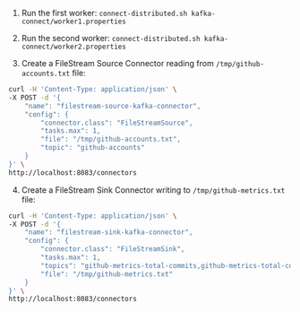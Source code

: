 1. Run the first worker:
`connect-distributed.sh kafka-connect/worker1.properties`

2. Run the second worker:
`connect-distributed.sh kafka-connect/worker2.properties`

3. Create a FileStream Source Connector reading from `/tmp/github-accounts.txt` file:
```bash
curl -H 'Content-Type: application/json' \
-X POST -d '{
    "name": "filestream-source-kafka-connector",
    "config": {
        "connector.class": "FileStreamSource",
        "tasks.max": 1,
        "file": "/tmp/github-accounts.txt",
        "topic": "github-accounts"
    }
}' \
http://localhost:8083/connectors
```

4. Create a FileStream Sink Connector writing to `/tmp/github-metrics.txt` file:
```bash
curl -H 'Content-Type: application/json' \
-X POST -d '{
    "name": "filestream-sink-kafka-connector",
    "config": {
        "connector.class": "FileStreamSink",
        "tasks.max": 1,
        "topics": "github-metrics-total-commits,github-metrics-total-committers",
        "file": "/tmp/github-metrics.txt"
    }
}' \
http://localhost:8083/connectors
```
